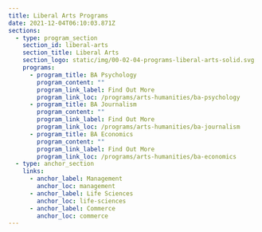 ```yaml
---
title: Liberal Arts Programs
date: 2021-12-04T06:10:03.871Z
sections:
  - type: program_section
    section_id: liberal-arts
    section_title: Liberal Arts
    section_logo: static/img/00-02-04-programs-liberal-arts-solid.svg
    programs:
      - program_title: BA Psychology
        program_content: ""
        program_link_label: Find Out More
        program_link_loc: /programs/arts-humanities/ba-psychology
      - program_title: BA Journalism
        program_content: ""
        program_link_label: Find Out More
        program_link_loc: /programs/arts-humanities/ba-journalism
      - program_title: BA Economics
        program_content: ""
        program_link_label: Find Out More
        program_link_loc: /programs/arts-humanities/ba-economics
  - type: anchor_section
    links:
      - anchor_label: Management
        anchor_loc: management
      - anchor_label: Life Sciences
        anchor_loc: life-sciences
      - anchor_label: Commerce
        anchor_loc: commerce
---
```

